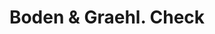 ---
doi: 10.7916/D81C3811
date_other: '1900'
date_other_textual: 1900-1910
form: printed ephemera
genre:
- Checks (bank checks)
name:
- Boden & Graehl
object_in_context_url: https://biggert.cul.columbia.edu/items/view/ave_biggert_01716
subject_hierarchical_geographic:
- Brigham, Utah, United States
subject_name:
- Boden & Graehl
title: Boden & Graehl. Check
sort_title: Boden & Graehl. Check
call_number: ave_biggert_01716
coordinates:
- 41.51027777777778,-112.015
pid: ave_biggert_01716
identifiers: ave_biggert_01716
thumbnail: https://derivativo-2.library.columbia.edu/iiif/2/ldpd:490722/full/!256,256/0/native.jpg
permalink: "/items/ave_biggert_01716/"
layout: iiif-image-page
---